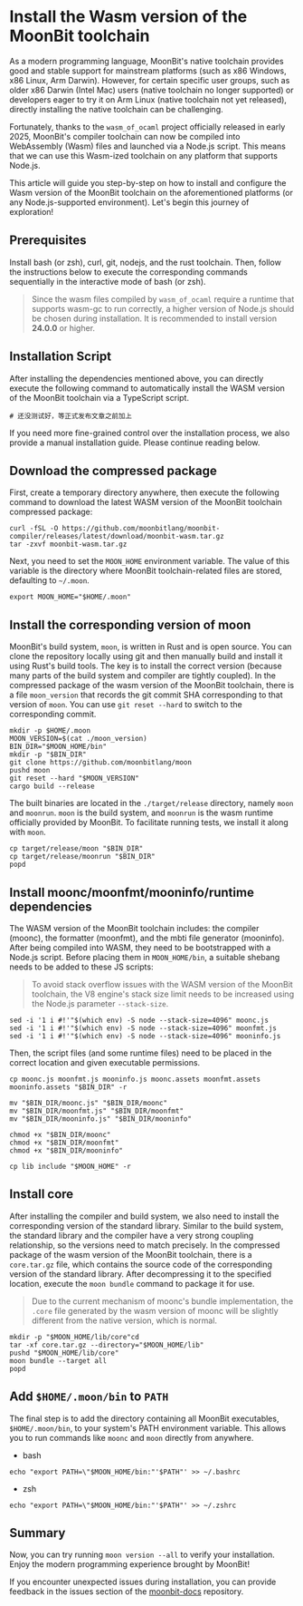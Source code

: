 # Install the Wasm version of the MoonBit toolchain

As a modern programming language, MoonBit's native toolchain provides good and stable support for mainstream platforms (such as x86 Windows, x86 Linux, Arm Darwin). However, for certain specific user groups, such as older x86 Darwin (Intel Mac) users (native toolchain no longer supported) or developers eager to try it on Arm Linux (native toolchain not yet released), directly installing the native toolchain can be challenging.

Fortunately, thanks to the `wasm_of_ocaml` project officially released in early 2025, MoonBit's compiler toolchain can now be compiled into WebAssembly (Wasm) files and launched via a Node.js script. This means that we can use this Wasm-ized toolchain on any platform that supports Node.js.

This article will guide you step-by-step on how to install and configure the Wasm version of the MoonBit toolchain on the aforementioned platforms (or any Node.js-supported environment). Let's begin this journey of exploration!

## Prerequisites

Install bash (or zsh), curl, git, nodejs, and the rust toolchain. Then, follow the instructions below to execute the corresponding commands sequentially in the interactive mode of bash (or zsh).

> Since the wasm files compiled by `wasm_of_ocaml` require a runtime that supports wasm-gc to run correctly, a higher version of Node.js should be chosen during installation. It is recommended to install version **24.0.0** or higher.

## Installation Script

After installing the dependencies mentioned above, you can directly execute the following command to automatically install the WASM version of the MoonBit toolchain via a TypeScript script.

```shell
# 还没测试好，等正式发布文章之前加上
```

If you need more fine-grained control over the installation process, we also provide a manual installation guide. Please continue reading below.

## Download the compressed package

First, create a temporary directory anywhere, then execute the following command to download the latest WASM version of the MoonBit toolchain compressed package:

```shell
curl -fSL -O https://github.com/moonbitlang/moonbit-compiler/releases/latest/download/moonbit-wasm.tar.gz
tar -zxvf moonbit-wasm.tar.gz
```

Next, you need to set the `MOON_HOME` environment variable. The value of this variable is the directory where MoonBit toolchain-related files are stored, defaulting to `~/.moon`.

```shell
export MOON_HOME="$HOME/.moon"
```

## Install the corresponding version of moon

MoonBit's build system, `moon`, is written in Rust and is open source. You can clone the repository locally using git and then manually build and install it using Rust's build tools. The key is to install the correct version (because many parts of the build system and compiler are tightly coupled). In the compressed package of the wasm version of the MoonBit toolchain, there is a file `moon_version` that records the git commit SHA corresponding to that version of `moon`. You can use `git reset --hard` to switch to the corresponding commit.

```shell
mkdir -p $HOME/.moon
MOON_VERSION=$(cat ./moon_version)
BIN_DIR="$MOON_HOME/bin"
mkdir -p "$BIN_DIR"
git clone https://github.com/moonbitlang/moon
pushd moon
git reset --hard "$MOON_VERSION"
cargo build --release
```

The built binaries are located in the `./target/release` directory, namely `moon` and `moonrun`. `moon` is the build system, and `moonrun` is the wasm runtime officially provided by MoonBit. To facilitate running tests, we install it along with `moon`.

```shell
cp target/release/moon "$BIN_DIR"
cp target/release/moonrun "$BIN_DIR"
popd
```

## Install moonc/moonfmt/mooninfo/runtime dependencies

The WASM version of the MoonBit toolchain includes: the compiler (moonc), the formatter (moonfmt), and the mbti file generator (mooninfo). After being compiled into WASM, they need to be bootstrapped with a Node.js script. Before placing them in `MOON_HOME/bin`, a suitable shebang needs to be added to these JS scripts:

> To avoid stack overflow issues with the WASM version of the MoonBit toolchain, the V8 engine's stack size limit needs to be increased using the Node.js parameter `--stack-size`.

```shell
sed -i '1 i #!'"$(which env) -S node --stack-size=4096" moonc.js
sed -i '1 i #!'"$(which env) -S node --stack-size=4096" moonfmt.js
sed -i '1 i #!'"$(which env) -S node --stack-size=4096" mooninfo.js
```

Then, the script files (and some runtime files) need to be placed in the correct location and given executable permissions.

```shell
cp moonc.js moonfmt.js mooninfo.js moonc.assets moonfmt.assets mooninfo.assets "$BIN_DIR" -r

mv "$BIN_DIR/moonc.js" "$BIN_DIR/moonc"
mv "$BIN_DIR/moonfmt.js" "$BIN_DIR/moonfmt"
mv "$BIN_DIR/mooninfo.js" "$BIN_DIR/mooninfo"

chmod +x "$BIN_DIR/moonc"
chmod +x "$BIN_DIR/moonfmt"
chmod +x "$BIN_DIR/mooninfo"

cp lib include "$MOON_HOME" -r
```

## Install core

After installing the compiler and build system, we also need to install the corresponding version of the standard library. Similar to the build system, the standard library and the compiler have a very strong coupling relationship, so the versions need to match precisely. In the compressed package of the wasm version of the MoonBit toolchain, there is a `core.tar.gz` file, which contains the source code of the corresponding version of the standard library. After decompressing it to the specified location, execute the `moon bundle` command to package it for use.

> Due to the current mechanism of moonc's bundle implementation, the `.core` file generated by the wasm version of moonc will be slightly different from the native version, which is normal.

```shell
mkdir -p "$MOON_HOME/lib/core"cd 
tar -xf core.tar.gz --directory="$MOON_HOME/lib"
pushd "$MOON_HOME/lib/core"
moon bundle --target all
popd
```

## Add `$HOME/.moon/bin` to `PATH`

The final step is to add the directory containing all MoonBit executables, `$HOME/.moon/bin`, to your system's PATH environment variable. This allows you to run commands like `moonc` and `moon` directly from anywhere.

*   bash

```shell
echo "export PATH=\"$MOON_HOME/bin:"'$PATH"' >> ~/.bashrc
```

*   zsh

```shell
echo "export PATH=\"$MOON_HOME/bin:"'$PATH"' >> ~/.zshrc
```

## Summary

Now, you can try running `moon version --all` to verify your installation. Enjoy the modern programming experience brought by MoonBit!

If you encounter unexpected issues during installation, you can provide feedback in the issues section of the [moonbit-docs](https://github.com/moonbitlang/moonbit-docs) repository.